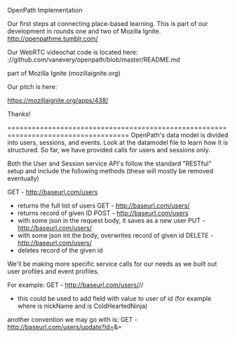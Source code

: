 OpenPath Implementation


Our first steps at connecting place-based learning. 
This is part of our development in rounds one and two of Mozilla Ignite.
http://openpathme.tumblr.com/

Our WebRTC videochat code is located here: 
://github.com/vanevery/openpath/blob/master/README.md

part of Mozilla Ignite (mozillaignite.org)

Our pitch is here:

https://mozillaignite.org/apps/438/

Thanks!

====================================================================================
OpenPath's data model is divided into users, sessions, and events.
Look at the datamodel file to learn how it is structured.
So far, we have provided calls for users and sessions only.

Both the User and Session service API's follow the standard "RESTful" setup and include the following methods 
(these will mostly be removed eventually)

GET   - http://baseurl.com/users 
  - returns the full list of users
GET   - http://baseurl.com/users/<id> 
  - returns record of given ID
POST - http://baseurl.com/users 
  - with some json in the request body, it saves as a new user
PUT   - http://baseurl.com/users/<id> 
  - with some json int the body, overwrites record of given id 
DELETE - http://baseurl.com/users/<id> 
  - deletes record of the given id

We'll be making more specific service calls for our needs as we built out user profiles and event profiles.  

For example:
GET  - http://baseurl.com/users/<id>/<key>/<value> 
  - this could be used to add field <key> with value <value> to user of id <id>
    (for example where <key> is nickName and <value> is ColdHeartedNinja)

another convention we may go with is:
GET  - http://baseurl.com/users/update?id=<id>&<key>=<value>
